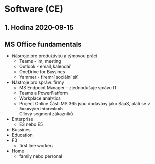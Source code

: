 # Software (CE)

## 1. Hodina 2020-09-15

## MS Office fundamentals

- Nástroje pro produktivitu a týmovou práci
  - Teams - im, meeting
  - Outlook - email, kalendář
  - OneDrive for Bussines
  - Yammer - firemní sociální síť
- Nástroje pro správu firmy
  - MS Endpoint Manager - zjednodušuje správu IT
  - Teams a PowerPlatform
  - Workplace analytics
  - Project Online
Části MS 365 jsou dodávány jako SaaS, platí se v časových intervalech  
Cílový segment zákazníků
- Enterprise
  - E3 nebo E5
- Bussines
- Education
- F3
  - first line workers
- Home
  - family nebo personal
